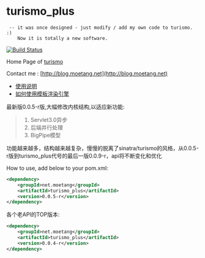 turismo_plus
======================================================================
     -- it was once designed - just modify / add my own code to turismo. :)
        Now it is totally a new software.
[![Build Status](https://travis-ci.org/goodplayer/turismo_plus.png?branch=master)](https://travis-ci.org/goodplayer/turismo_plus)

Home Page of [turismo](https://github.com/ghosthack/turismo)

Contact me : [http://blog.moetang.net](http://blog.moetang.net)

* [使用说明](https://github.com/goodplayer/turismo_plus/wiki/%E4%BD%BF%E7%94%A8%E8%AF%B4%E6%98%8E)
* [如何使用模板渲染引擎](https://github.com/goodplayer/turismo_plus/wiki/%E5%A6%82%E4%BD%95%E4%BD%BF%E7%94%A8%E6%A8%A1%E6%9D%BF%E6%B8%B2%E6%9F%93%E5%BC%95%E6%93%8E)

最新版0.0.5-r版,大幅修改内核结构,以适应新功能:

> 1. Servlet3.0异步
> 2. 后端并行处理
> 3. BigPipe模型

功能越来越多，结构越来越复杂，慢慢的脱离了sinatra/turismo的风格，从0.0.5-r版到turismo_plus代号的最后一版0.0.9-r，api将不断变化和优化

How to use, add below to your pom.xml:

```xml
<dependency>
    <groupId>net.moetang</groupId>
    <artifactId>turismo_plus</artifactId>
    <version>0.0.5-r</version>
</dependency>
```

各个老API的TOP版本:
```xml
<dependency>
    <groupId>net.moetang</groupId>
    <artifactId>turismo_plus</artifactId>
    <version>0.0.4-r</version>
</dependency>
```
